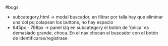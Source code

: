 #bugs
- subcategory.html -> modal buscador, en filtrar por talla hay que eliminar una col pq colapsan los buttons, no hay espacio
- 845px - 768px -> panel izq en subcategory el botón de 'única' es demasiado grande, choca. En el nav chocan el buscador con el botón de identificarse/registrase
